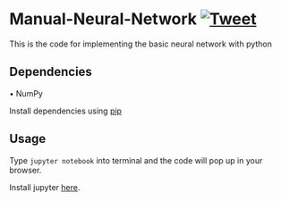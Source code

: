 # Manual-Neural-Network [![Tweet](http://i.imgur.com/tXSoThF.png)](https://twitter.com/ronak521)
This is the code for implementing the basic neural network with python
## Dependencies
• NumPy

Install dependencies using [pip](https://pip.pypa.io/en/stable/)
## Usage
Type `jupyter notebook` into terminal and the code will pop up in your browser.

Install jupyter [here](http://jupyter.readthedocs.io/en/latest/install.html).
